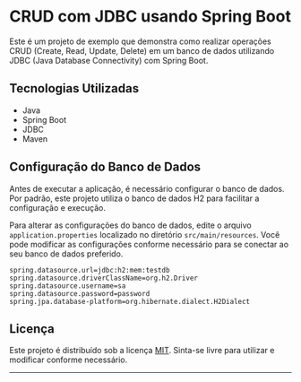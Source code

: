 # CRUD com JDBC usando Spring Boot

Este é um projeto de exemplo que demonstra como realizar operações CRUD (Create, Read, Update, Delete) em um banco de dados utilizando JDBC (Java Database Connectivity) com Spring Boot.

## Tecnologias Utilizadas

- Java
- Spring Boot
- JDBC
- Maven

## Configuração do Banco de Dados

Antes de executar a aplicação, é necessário configurar o banco de dados. Por padrão, este projeto utiliza o banco de dados H2 para facilitar a configuração e execução.

Para alterar as configurações do banco de dados, edite o arquivo `application.properties` localizado no diretório `src/main/resources`. Você pode modificar as configurações conforme necessário para se conectar ao seu banco de dados preferido.

```properties
spring.datasource.url=jdbc:h2:mem:testdb
spring.datasource.driverClassName=org.h2.Driver
spring.datasource.username=sa
spring.datasource.password=password
spring.jpa.database-platform=org.hibernate.dialect.H2Dialect
```

## Licença

Este projeto é distribuído sob a licença [MIT](https://opensource.org/licenses/MIT). Sinta-se livre para utilizar e modificar conforme necessário.

--- 
